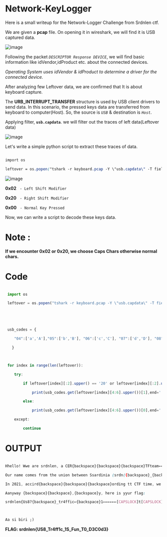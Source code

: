 # Network-KeyLogger



Here is a small writeup for the Network-Logger Challenge from Srdnlen ctf.



We are given a **pcap** file. On opening it in wireshark, we will find it is USB captured data.





![image](https://user-images.githubusercontent.com/89577007/196241863-62cd2ca3-3de4-4fbf-93ac-2399856a5fa2.png)



Following the packet *```DESCRIPTOR Response DEVICE```*, we will find basic information like idVendor,idProduct etc. about the connected devices. 



*Operating System uses idVendor & idProduct to determine a driver for the connected device.*



After analyzing few Leftover data, we are confirmed that It is about keyboard capture.





The **URB_INTERRUPT_TRANSFER** structure is used by USB client drivers to send data. In this scenario, the  pressed keys data are transferred from keyboard to computer(Host). So, the source is *```USB```*  & destination is *```Host```*.



Applying filter, **`usb.capdata`**. we will filter out the traces of left data(Leftover data)



![image](https://user-images.githubusercontent.com/89577007/196245183-00a142cd-09d2-4328-a2de-4fac8991e6d8.png)





Let's write a simple python script to extract these traces of data.



```css

import os

leftover = os.popen("tshark -r keyboard.pcap -Y \"usb.capdata\" -T fields -e \"usb.capdata\"").readlines()

```



![image](https://user-images.githubusercontent.com/89577007/196242698-c3a181f0-a300-4cd1-9de3-65c3822558bd.png)



**0x02** ``` - Left Shift Modifier```



**0x20** ``` - Right Shift Modifier```



**0x00** ``` - Normal Key Pressed```





Now, we can write a script to decode these keys data.

# Note :

**If we encounter 0x02 or 0x20, we choose Caps Chars otherwise normal chars.**



# Code



```js

 import os

 leftover = os.popen("tshark -r keyboard.pcap -Y \"usb.capdata\" -T fields -e \"usb.capdata\"").readlines()





 usb_codes = {

    "04":['a','A'],"05":['b','B'], "06":['c','C'], "07":['d','D'], "08":['e','E'], "09":['f','F'],"0A":['g','G'],"0B":['h','H'], "0C":['i','I'], "0D":['j','J'], "0E":['k','K'], "0F":['l','L'],"10":['m','M'], "11":['n','N'], "12":['o','O'], "13":['p','P'], "14":['q','Q'], "15":['r','R'],"16":['s','S'], "17":['t','T'], "18":['u','U'], "19":['v','V'], "1A":['w','W'], "1B":['x','X'],"1C":['y','Y'], "1D":['z','Z'], "1E":['1','!'], "1F":['2','@'], "20":['3','#'], "21":['4','$'],"22":['5','%'], "23":['6','^'], "24":['7','&'], "25":['8','*'], "26":['9','('], "27":['0',')'],"28":['\n','\n'], "29":['[Esc]','[Esc]'], "2A":['{backspace}','{backspace}'], "2B":['\t','\t'],"2C":[' ',' '], "2D":['-','_'], "2E":['=','+'], "2F":['[','{'], "30":[']','}'], "31":['\',"|'],"32":['#','~'], "33":";:", "34":"'\"", "36":",<",  "37":".>", "38":"/?","39":['[CAPSLOCK]','[CAPSLOCK]'], "3A":['F1'], "3B":['F2'], "3C":['F3'], "3D":['F4'], "3E":['F5'], "3F":['F6'], "41":['F7'], "42":['F8'], "43":['F9'], "44":['F10'], "45":['F11'],"46":['F12'], "4F":[u'→',u'→'], "50":[u'←',u'←'], "51":[u'↓',u'↓'], "52":[u'↑',u'↑']

   }



 for index in range(len(leftover)):

    try:

        if leftover[index][:2].upper() == '20' or leftover[index][:2].upper() == '02':

            print(usb_codes.get(leftover[index][4:6].upper())[1],end='')

        else:

            print(usb_codes.get(leftover[index][4:6].upper())[0],end='')

    except:

        continue

```

 



# OUTPUT



```css

Hhello! Wwe are srdnlen, a CER{backspace}{backspace}{backspace}TFteam←←←← →→→→ made up in 2019 after CcyberCchallenge.IT (an italian prooramme for young and {backspace}{backspace}{backspace}{backspace}boys and girls betwen {backspace}{backspace}en 16 and 24({backspace}) at Uniiersiti{backspace}y of CAa, in Ssardinia.←←←←←←←←←←←←←←←agliari↓→

Our name comes from the union between Ssardinia (srdn({backspace}_{backspace}) annnd{backspace}{backspace}d strnlen().

In 2021, accird{backspace}{backspace}{backspace}ording tt CTF time, we are rated as 3rd in italiank ra{backspace}{backspace}{backspace}{backspace} ranking and 81tt overall.

Aanyway {backspace}{backspace},{backspace}y, here is yyur flag:

srdnlen{Us8?{backspace}_tr4ffic←{backspace}1←←←←←←[CAPSLOCK]t[CAPSLOCK]→?1{backspace}{backspace}_1Ss_Ff{backspace}fu{backspace}{backspace}{backspace}Ffun_to_[CAPSLOCK]d3c0[CAPSLOCK]d3←←←←←←←←→{backspace}{backspace}T0↓}



Aa si biri ;)

```



**FLAG: srdnlen{US8_Tr4ff1c_1S_Fun_T0_D3C0d3}**

